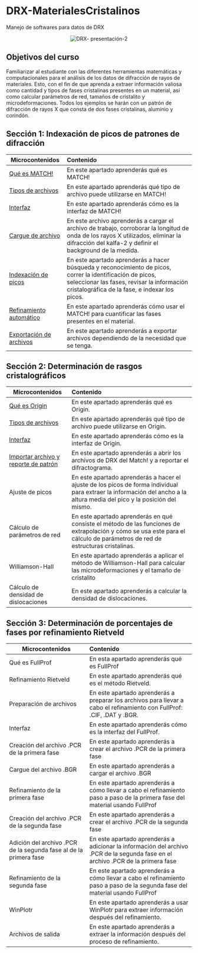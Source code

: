 # DRX-MaterialesCristalinos
Manejo de softwares para datos de DRX<br>

<div align="center">
  
![DRX- presentación-2](https://github.com/MaterialsCompTools/DRX-MaterialesCristalinos/assets/133029646/03bfc4cb-fb9a-429c-a7b8-94004ef78fe8)
</div>

## Objetivos del curso
Familiarizar al estudiante con las diferentes herramientas matemáticas y computacionales para el análisis de los datos de difracción de rayos de materiales. Esto, con el fin de que aprenda a extraer información valiosa como cantidad y tipos de fases cristalinas presentes en un material, así como calcular parámetros de red, tamaños de cristalito y microdeformaciones. Todos los ejemplos se harán con un patrón de difracción de rayos X que consta de dos fases cristalinas, aluminio y corindón.<br>

## Sección 1: Indexación de picos de patrones de difracción<br>

|    Microcontenidos     | Contenido |
|------------------------|:---------------------|
| [Qué es MATCH!](https://github.com/MaterialsCompTools/DRX-MaterialesCristalinos/tree/main/Secci%C3%B3n01#qu%C3%A9-es-match)| En este apartado aprenderás qué es MATCH!|
| [Tipos de archivos](https://github.com/MaterialsCompTools/DRX-MaterialesCristalinos/tree/main/Secci%C3%B3n01#interfaz-de-match)| En este apartado aprenderás qué tipo de archivo puede utilizarse en MATCH!|
| [Interfaz](https://github.com/MaterialsCompTools/DRX-MaterialesCristalinos/tree/main/Secci%C3%B3n01#cargue-de-archivo)| En este apartado aprenderás cómo es la interfaz de MATCH!|
| [Cargue de archivo](https://github.com/MaterialsCompTools/DRX-MaterialesCristalinos/tree/main/Secci%C3%B3n01#cargue-de-archivo)      | En este archivo aprenderás a cargar el archivo de trabajo, corroborar la longitud de onda de los rayos X utilizados, eliminar la difracción del kalfa-2 y definir el background de la medida.|
| [Indexación de picos](https://github.com/MaterialsCompTools/DRX-MaterialesCristalinos/tree/main/Secci%C3%B3n01#indexaci%C3%B3n-de-picos)    | En este apartado aprenderás a hacer búsqueda y reconocimiento de picos, correr la identificación de picos, seleccionar las fases, revisar la información cristalográfica de la fase, e indexar los picos.|
| [Refinamiento automático](https://github.com/MaterialsCompTools/DRX-MaterialesCristalinos/blob/main/Secci%C3%B3n01/Readme.md#refinamiento-autom%C3%A1tico)| En este apartado aprenderás cómo usar el MATCH! para cuantificar las fases presentes en el material.|
| [Exportación de archivos](https://github.com/MaterialsCompTools/DRX-MaterialesCristalinos/blob/main/Secci%C3%B3n01/Readme.md#resultados)| En este apartado aprenderás a exportar archivos dependiendo de la necesidad que se tenga.|

## Sección 2: Determinación de rasgos cristalográficos<br>

|    Microcontenidos          | Contenido |
|-------------------------------------|:---------------------|
| [Qué es Origin](https://github.com/MaterialsCompTools/DRX-MaterialesCristalinos/tree/main/Secci%C3%B3n02#qu%C3%A9-es-origin)                       | En este apartado aprenderás qué es Origin.|
| [Tipos de archivos](https://github.com/MaterialsCompTools/DRX-MaterialesCristalinos/tree/main/Secci%C3%B3n02#extensiones-de-archivos-de-trabajo)                  | En este apartado aprenderás qué tipo de archivo puede utilizarse en Origin.|
| [Interfaz](https://github.com/MaterialsCompTools/DRX-MaterialesCristalinos/blob/main/Secci%C3%B3n02/Readme.md#interfaz-de-origin)                            | En este apartado aprenderás cómo es la interfaz de Origin.|
| [Importar archivo y reporte de patrón](https://github.com/MaterialsCompTools/DRX-MaterialesCristalinos/blob/main/Secci%C3%B3n02/Readme.md#importar-archivo-y-reportar-el-patr%C3%B3n-de-drx)          | En este apartado aprenderás a abrir los archivos de DRX del Match! y a reportar el difractograma.|
| Ajuste de picos                     | En este apartado aprenderás a hacer el ajuste de los picos de forma individual para extraer la información del ancho a la altura media del pico y la posición del mismo.|
| Cálculo de parámetros de red        | En este apartado aprenderás en qué consiste el método de las funciones de extrapolación y cómo se usa este para el cálculo de parámetros de red de estructuras cristalinas.|
| Williamson-Hall                     | En este apartado aprenderás a aplicar el método de Williamson-Hall para calcular las microdeformaciones y el tamaño de cristalito|
| Cálculo de densidad de dislocaciones| En este apartado aprenderás a calcular la densidad de dislocaciones.|

## Sección 3: Determinación de porcentajes de fases por refinamiento Rietveld<br>

|    Microcontenidos          | Contenido |
|-----------------------------|:---------------------|
| Qué es FullProf                             | En esta apartado aprenderás qué es FullProf|
| Refinamiento Rietveld                       | En este apartado aprenderás qué es el método Rietveld.|
| Preparación de archivos                     | En este apartado aprenderás a preparar los archivos para llevar a cabo el refinamiento con FullProf: .CIF, .DAT y .BGR.|
| Interfaz                                    |En este apartado aprenderás cómo es la interfaz del FullProf.|
| Creación del archivo .PCR de la primera fase| En este apartado aprenderás a crear el archivo .PCR de la primera fase|
| Cargue del archivo .BGR                     | En este apartado aprenderás a cargar el archivo .BGR|
| Refinamiento de la primera fase             | En este apartado aprenderás a cómo llevar a cabo el refinamiento paso a paso de la primera fase del material usando FullProf|
| Creación del archivo .PCR de la segunda fase| En este apartado aprenderás a crear el archivo .PCR de la segunda fase|
| Adición del archivo .PCR de la segunda fase al de la primera fase| En este apartado aprenderás a adicionar la información del archivo .PCR de la segunda fase en el archivo .PCR de la primera fase|
| Refinamiento de la segunda fase             | En este apartado aprenderás a cómo llevar a cabo el refinamiento paso a paso de la segunda fase del material usando FullProf|
| WinPlotr                                    | En este apartado aprenderás a usar WinPlotr para extraer información después del refinamiento.|
| Archivos de salida                          | En este apartado aprenderás a extraer la información después del proceso de refinamiento.|
